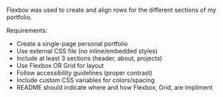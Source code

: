 Flexbox was used to create and align rows for the different sections of my portfolio.

Requirements:
- Create a single-page personal portfolio
- Use external CSS file (no inline/embedded styles)
- Include at least 3 sections (header, about, projects)
- Use Flexbox OR Grid for layout
- Follow accessibility guidelines (proper contrast)
- Include custom CSS variables for colors/spacing
- README should indicate where and how Flexbox, Grid, are impliment
